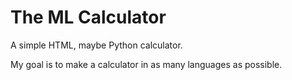 # The ML Calculator

A simple HTML, maybe Python calculator.

My goal is to make a calculator in as many languages as possible.
